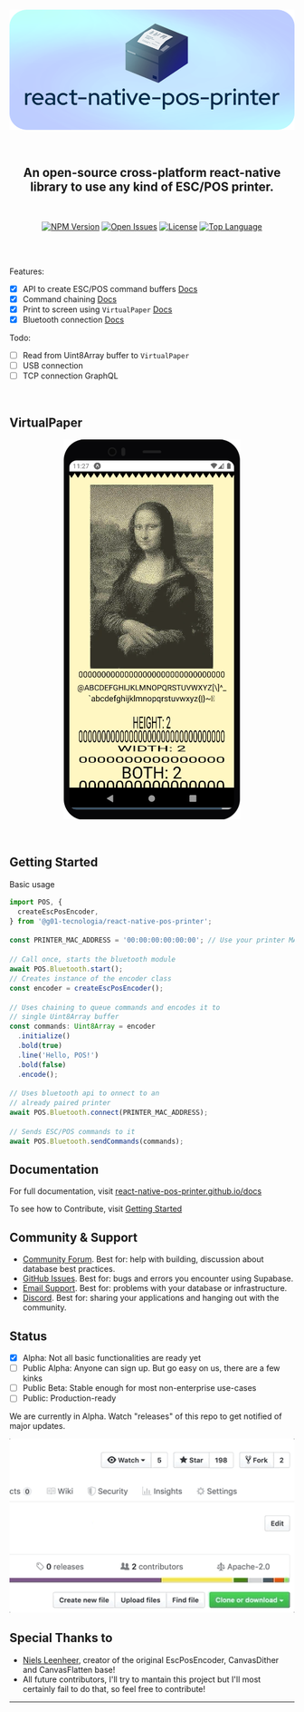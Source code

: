 <br />

<p align="center">
  <img  src="./.github/images/github-banner.png">
</p>

<br />

<h2 align="center">An open-source cross-platform react-native library to use any kind of ESC/POS printer.</h1>

<br />

<p align="center">
  <a href="#"><img alt="NPM Version" src="https://img.shields.io/npm/v/@g01-tecnologia/react-native-pos-printer?style=flat-square"></a>
  <a href="#"><img alt="Open Issues" src="https://img.shields.io/github/issues/gzero1/react-native-pos-printer?style=flat-square"></a>
  <a href="#"><img alt="License" src="https://img.shields.io/github/license/gzero1/react-native-pos-printer?style=flat-square"></a>
  <a href="#"><img alt="Top Language" src="https://img.shields.io/github/languages/top/gzero1/react-native-pos-printer?style=flat-square"></a>
</p>

<br />
<br />

Features:

- [x] API to create ESC/POS command buffers [Docs](https://react-native-pos-printer.github.io/docs)
- [x] Command chaining [Docs](https://react-native-pos-printer.github.io/docs)
- [x] Print to screen using `VirtualPaper` [Docs](https://react-native-pos-printer.github.io/docs)
- [x] Bluetooth connection [Docs](https://react-native-pos-printer.github.io/docs)

Todo:

- [ ] Read from Uint8Array buffer to `VirtualPaper`
- [ ] USB connection
- [ ] TCP connection GraphQL

<br/>

## VirtualPaper

<p align="center">
  <img  src="./.github/images/virtualpaper-screenshot.png">
</p>

<br/>

## Getting Started

Basic usage

```ts
import POS, {
  createEscPosEncoder,
} from '@g01-tecnologia/react-native-pos-printer';

const PRINTER_MAC_ADDRESS = '00:00:00:00:00:00'; // Use your printer MAC Address here or get it via the Bluetooth module

// Call once, starts the bluetooth module
await POS.Bluetooth.start();
// Creates instance of the encoder class
const encoder = createEscPosEncoder();

// Uses chaining to queue commands and encodes it to
// single Uint8Array buffer
const commands: Uint8Array = encoder
  .initialize()
  .bold(true)
  .line('Hello, POS!')
  .bold(false)
  .encode();

// Uses bluetooth api to onnect to an
// already paired printer
await POS.Bluetooth.connect(PRINTER_MAC_ADDRESS);

// Sends ESC/POS commands to it
await POS.Bluetooth.sendCommands(commands);
```

## Documentation

For full documentation, visit [react-native-pos-printer.github.io/docs](https://react-native-pos-printer.github.io/docs)

To see how to Contribute, visit [Getting Started](./DEVELOPERS.md)

## Community & Support

- [Community Forum](https://github.com/gzero1/react-native-pos-printer/discussions). Best for: help with building, discussion about database best practices.
- [GitHub Issues](https://github.com/gzero1/react-native-pos-printer/issues). Best for: bugs and errors you encounter using Supabase.
- [Email Support](mailto:douugbr). Best for: problems with your database or infrastructure.
- [Discord](https://discord.gg/96NfVvqar4). Best for: sharing your applications and hanging out with the community.

## Status

- [x] Alpha: Not all basic functionalities are ready yet
- [ ] Public Alpha: Anyone can sign up. But go easy on us, there are a few kinks
- [ ] Public Beta: Stable enough for most non-enterprise use-cases
- [ ] Public: Production-ready

We are currently in Alpha. Watch "releases" of this repo to get notified of major updates.

<p align="center">
  <kbd><img src="./.github/images/watch-repo.gif" alt="Watch this repo"/></kbd>
</p>

## Special Thanks to

- [Niels Leenheer](https://github.com/NielsLeenheer/), creator of the original EscPosEncoder, CanvasDither and CanvasFlatten base!
- All future contributors, I'll try to mantain this project but I'll most certainly fail to do that, so feel free to contribute!

---
